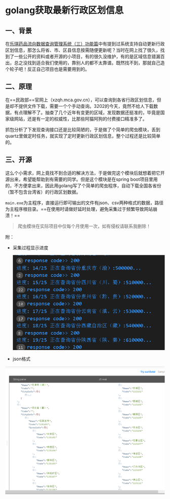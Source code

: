# golang获取最新行政区划信息

## 一、背景

在[乐琪药品流向数据查询管理系统（三）功能篇](https://www.qipanet.com/project/279.html)中有提到过系统支持自动更新行政区划信息，那怎么将省、市、区县信息按需随便更新呢？当时在网上找了很久，找到了一些公开的资料或者开源的小项目，有的很久没维护，有的是区域信息错漏百出，总之没找到适合我们使用的，靠别人的都不太靠谱。既然找不到，那就自己造个轮子吧！反正自己项目也是需要用到的。

## 二、原理

在==民政部==官网上（xzqh.mca.gov.cn），可以查询到各省行政区划信息，但是却不提供文件下载，需要一个个手动查询。3202的今天，竟然不给人下载数据，有点理解不了。抽查了几个近年有变更的区域，发现数据还挺准的，毕竟是国家级网站，还是有一定的权威性，比那些阿猫阿狗的付费接口精准多了。

抓包分析了下发现查询接口还是比较简陋的，于是做了个简单的爬虫模块，丢到quartz里做定时任务，就实现了定时更新行政区划信息，整个过程还是比较简单的。

## 三、开源

这么个小需求，网上竟找不到合适的解决方法，于是做完这个模块后就想着把它开源出来，希望能帮助到有需要的同学。但是这个模块是在spring boot项目里用的，不方便拿出来，因此用golang写了个简单的爬虫程序，自动下载全国各省份（暂不包含台湾省）的行政区划数据。

`main.exe`为主程序，直接运行即可输出的文件有json、csv两种格式的数据，路径为主程序根目录。==在使用时请做好延时处理，避免采集过于频繁导致网站崩溃！==

> 爬虫模块在实际项目中仅每个月使用一次，如有侵权请联系我删除！

附：

* 采集过程显示进度

  ![image-20231004164211980](README/image-20231004164211980.png)

* json格式

![image-20231004155359822](README/image-20231004155359822.png)